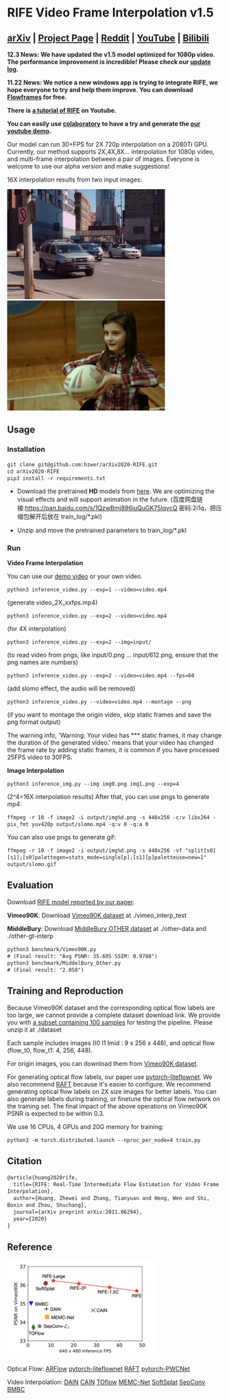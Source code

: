 # RIFE Video Frame Interpolation v1.5
## [arXiv](https://arxiv.org/abs/2011.06294) | [Project Page](https://rife-vfi.github.io) | [Reddit](https://www.reddit.com/r/linux/comments/jy4jjl/opensourced_realtime_video_frame_interpolation/) | [YouTube](https://www.youtube.com/watch?v=60DX2T3zyVo&feature=youtu.be) | [Bilibili](https://www.bilibili.com/video/BV1K541157te?from=search&seid=5131698847373645765)

**12.3 News: We have updated the v1.5 model optimized for 1080p video. The performance improvement is incredible! Please check our [update log](https://github.com/hzwer/arXiv2020-RIFE/issues/41#issuecomment-737651979).**

**11.22 News: We notice a new windows app is trying to integrate RIFE, we hope everyone to try and help them improve. You can download [Flowframes](https://nmkd.itch.io/flowframes) for free.**

**There is [a tutorial of RIFE](https://www.youtube.com/watch?v=gf_on-dbwyU&feature=emb_title) on Youtube.**

**You can easily use [colaboratory](https://colab.research.google.com/github/hzwer/arXiv2020-RIFE/blob/main/Colab_demo.ipynb) to have a try and generate the [our youtube demo](https://www.youtube.com/watch?v=LE2Dzl0oMHI).**

Our model can run 30+FPS for 2X 720p interpolation on a 2080Ti GPU. Currently, our method supports 2X,4X,8X... interpolation for 1080p video, and multi-frame interpolation between a pair of images. Everyone is welcome to use our alpha version and make suggestions!

16X interpolation results from two input images: 

![Demo](./demo/I0_slomo_clipped.gif)
![Demo](./demo/I2_slomo_clipped.gif)

## Usage

### Installation

```
git clone git@github.com:hzwer/arXiv2020-RIFE.git
cd arXiv2020-RIFE
pip3 install -r requirements.txt
```

* Download the pretrained **HD** models from [here](https://drive.google.com/file/d/11l8zknO1V5hapv2-Ke4DG9mHyBomS0Fc/view?usp=sharing).
We are optimizing the visual effects and will support animation in the future. (百度网盘链接:https://pan.baidu.com/s/1QzwBmj896iuQuGK75IqvcQ  密码:2i1q，把压缩包解开后放在 train_log/\*.pkl)

* Unzip and move the pretrained parameters to train_log/\*.pkl

### Run

**Video Frame Interpolation**

You can use our [demo video](https://drive.google.com/file/d/1i3xlKb7ax7Y70khcTcuePi6E7crO_dFc/view?usp=sharing) or your own video. 
```
python3 inference_video.py --exp=1 --video=video.mp4 
```
(generate video_2X_xxfps.mp4)
```
python3 inference_video.py --exp=2 --video=video.mp4
```
(for 4X interpolation)
```
python3 inference_video.py --exp=2 --img=input/
```
(to read video from pngs, like input/0.png ... input/612.png, ensure that the png names are numbers)
```
python3 inference_video.py --exp=2 --video=video.mp4 --fps=60
```
(add slomo effect, the audio will be removed)
```
python3 inference_video.py --video=video.mp4 --montage --png
```
(if you want to montage the origin video, skip static frames and save the png format output)

The warning info, 'Warning: Your video has *** static frames, it may change the duration of the generated video.' means that your video has changed the frame rate by adding static frames, it is common if you have processed 25FPS video to 30FPS.

**Image Interpolation**

```
python3 inference_img.py --img img0.png img1.png --exp=4
```
(2^4=16X interpolation results)
After that, you can use pngs to generate mp4:
```
ffmpeg -r 10 -f image2 -i output/img%d.png -s 448x256 -c:v libx264 -pix_fmt yuv420p output/slomo.mp4 -q:v 0 -q:a 0
```
You can also use pngs to generate gif:
```
ffmpeg -r 10 -f image2 -i output/img%d.png -s 448x256 -vf "split[s0][s1];[s0]palettegen=stats_mode=single[p];[s1][p]paletteuse=new=1" output/slomo.gif
```

## Evaluation
Download [RIFE model reported by our paper](https://drive.google.com/file/d/1c1R7iF-ypN6USo-D2YH_ORtaH3tukSlo/view?usp=sharing).

**Vimeo90K**: Download [Vimeo90K dataset](http://toflow.csail.mit.edu/) at ./vimeo_interp_test

**MiddleBury**: Download [MiddleBury OTHER dataset](https://vision.middlebury.edu/flow/data/) at ./other-data and ./other-gt-interp
```
python3 benchmark/Vimeo90K.py
# (Final result: "Avg PSNR: 35.695 SSIM: 0.9788")
python3 benchmark/MiddelBury_Other.py
# (Final result: "2.058")
```

## Training and Reproduction
Because Vimeo90K dataset and the corresponding optical flow labels are too large, we cannot provide a complete dataset download link. We provide you with [a subset containing 100 samples](https://drive.google.com/file/d/1_MQmFWqaptBuEbsV2tmbqFsxmxMIqYDU/view?usp=sharing) for testing the pipeline. Please unzip it at ./dataset

Each sample includes images (I0 I1 Imid : 9 x 256 x 448), and optical flow (flow_t0, flow_t1: 4, 256, 448). 

For origin images, you can download them from [Vimeo90K dataset](http://toflow.csail.mit.edu/).

For generating optical flow labels, our paper use [pytorch-liteflownet](https://github.com/sniklaus/pytorch-liteflownet). We also recommend [RAFT](https://github.com/princeton-vl/RAFT) because it's easier to configure. We recommend generating optical flow labels on 2X size images for better labels. You can also generate labels during training, or finetune the optical flow network on the training set. The final impact of the above operations on Vimeo90K PSNR is expected to be within 0.3.

We use 16 CPUs, 4 GPUs and 20G memory for training: 
```
python3 -m torch.distributed.launch --nproc_per_node=4 train.py
```

## Citation

```
@article{huang2020rife,
  title={RIFE: Real-Time Intermediate Flow Estimation for Video Frame Interpolation},
  author={Huang, Zhewei and Zhang, Tianyuan and Heng, Wen and Shi, Boxin and Zhou, Shuchang},
  journal={arXiv preprint arXiv:2011.06294},
  year={2020}
}
```

## Reference
<img src="demo/intro.png" alt="img" width=350 />

Optical Flow:
[ARFlow](https://github.com/lliuz/ARFlow)  [pytorch-liteflownet](https://github.com/sniklaus/pytorch-liteflownet)  [RAFT](https://github.com/princeton-vl/RAFT)  [pytorch-PWCNet](https://github.com/sniklaus/pytorch-pwc)

Video Interpolation: 
[DAIN](https://github.com/baowenbo/DAIN)  [CAIN](https://github.com/myungsub/CAIN)  [TOflow](https://github.com/HyeongminLEE/AdaCoF-pytorch)  [MEMC-Net](https://github.com/baowenbo/MEMC-Net)   [SoftSplat](https://github.com/sniklaus/softmax-splatting)   [SepConv](https://github.com/sniklaus/sepconv-slomo)   [BMBC](https://github.com/JunHeum/BMBC)
